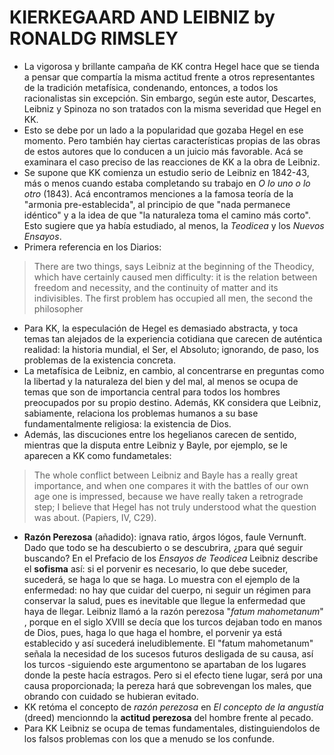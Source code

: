 # KIERKEGAARD AND LEIBNIZ by RONALDG RIMSLEY 

- La vigorosa y brillante campaña de KK contra Hegel hace que se tienda a pensar que compartía la misma actitud frente a otros representantes de la tradición metafísica, condenando, entonces, a todos los racionalistas sin excepción. Sin embargo, según este autor, Descartes, Leibniz y Spinoza no son tratados con la misma severidad que Hegel en KK. 
- Esto se debe por un lado a la popularidad que gozaba Hegel en ese momento. Pero también hay ciertas características propias de las obras de estos autores que lo conducen a un juicio más favorable. Acá se examinara el caso preciso de las reacciones de KK a la obra de Leibniz. 
- Se supone que KK comienza un estudio serio de Leibniz en 1842-43, más o menos cuando estaba completando su trabajo en _O lo uno o lo otro_ (1843). Acá encontramos menciones a la famosa teoría de la "armonia pre-establecida", al principio de que "nada permanece idéntico" y a la idea de que "la naturaleza toma el camino más corto". Esto sugiere que ya había estudiado, al menos, la _Teodicea_ y los _Nuevos Ensayos_. 
- Primera referencia en los Diarios: 

> There are two things, says Leibniz at the beginning of the Theodicy, which have certainly caused men difficulty: it is the relation between freedom and necessity, and the continuity of matter and its indivisibles. The first problem has occupied all men, the second the philosopher

- Para KK, la especulación de Hegel es demasiado abstracta, y toca temas tan alejados de la experiencia cotidiana que carecen de auténtica realidad: la historia mundial, el Ser, el Absoluto; ignorando, de paso, los problemas de la existencia concreta.
- La metafísica de Leibniz, en cambio, al concentrarse en preguntas como la libertad y la naturaleza del bien y del mal, al menos se ocupa de temas que son de importancia central para todos los hombres preocupados por su propio destino. Además, KK considera que Leibniz, sabiamente, relaciona los problemas humanos a su base fundamentalmente religiosa: la existencia de Dios. 
- Además, las discuciones entre los hegelianos carecen de sentido, mientras que la disputa entre Leibniz y Bayle, por ejemplo, se le aparecen a KK como fundametales: 

> The whole conflict between Leibniz and Bayle has a really great importance, and when one compares it with the battles of our own age one is impressed, because we have really taken a retrograde step; I believe that Hegel has not truly understood what the question was about. (Papiers, IV, C29).

- __Razón Perezosa__ (añadido): ignava ratio, árgos lógos, faule Vernunft. Dado que todo se ha descubierto o se descubrira, ¿para qué seguir buscando? En el Prefacio de los _Ensayos de Teodicea_ Leibniz describe el __sofisma__ así: si el porvenir es necesario, lo que debe suceder, sucederá, se haga lo que se haga. Lo muestra con el ejemplo de la enfermedad: no hay que cuidar del cuerpo, ni seguir un régimen para conservar la salud, pues es inevitable que llegue la enfermedad que haya de llegar. Leibniz llamó a la razón perezosa "_fatum mahometanum_" , porque en el siglo XVIII se decía que los turcos dejaban todo en manos de Dios, pues, haga lo que haga el hombre, el porvenir ya está establecido y así sucederá ineludiblemente. El "fatum mahometanum" señala la necesidad de los sucesos futuros desligada de su causa, así los turcos -siguiendo este argumentono se apartaban de los lugares donde la peste hacía estragos. Pero si el efecto tiene lugar, será por una causa proporcionada; la pereza hará que sobrevengan los males, que obrando con cuidado se hubieran evitado. 
- KK retóma el concepto de _razón perezosa_ en _El concepto de la angustía_ (dreed) mencionndo la __actitud perezosa__ del hombre frente al pecado. 
- Para KK Leibniz se ocupa de temas fundamentales, distinguiendolos de los falsos problemas con los que a menudo se los confunde. 